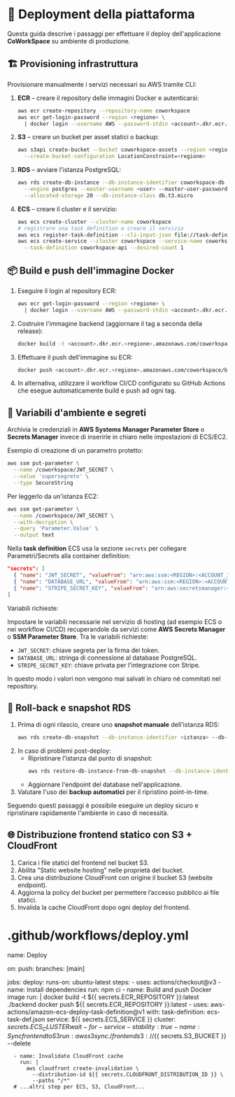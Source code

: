 # 🚀 Deployment della piattaforma

Questa guida descrive i passaggi per effettuare il deploy dell'applicazione **CoWorkSpace** su ambiente di produzione.

## 🏗️ Provisioning infrastruttura
Provisionare manualmente i servizi necessari su AWS tramite CLI:

1. **ECR** – creare il repository delle immagini Docker e autenticarsi:
   ```bash
   aws ecr create-repository --repository-name coworkspace
   aws ecr get-login-password --region <regione> \
     | docker login --username AWS --password-stdin <account>.dkr.ecr.<regione>.amazonaws.com
   ```
2. **S3** – creare un bucket per asset statici o backup:
   ```bash
   aws s3api create-bucket --bucket coworkspace-assets --region <regione> \
     --create-bucket-configuration LocationConstraint=<regione>
   ```
3. **RDS** – avviare l'istanza PostgreSQL:
   ```bash
   aws rds create-db-instance --db-instance-identifier coworkspace-db \
     --engine postgres --master-username <user> --master-user-password <password> \
     --allocated-storage 20 --db-instance-class db.t3.micro
   ```
4. **ECS** – creare il cluster e il servizio:
   ```bash
   aws ecs create-cluster --cluster-name coworkspace
   # registrare una task definition e creare il servizio
   aws ecs register-task-definition --cli-input-json file://task-definition.json
   aws ecs create-service --cluster coworkspace --service-name coworkspace-api \
     --task-definition coworkspace-api --desired-count 1
   ```

## 📦 Build e push dell'immagine Docker
1. Eseguire il login al repository ECR:
   ```bash
   aws ecr get-login-password --region <regione> \
     | docker login --username AWS --password-stdin <account>.dkr.ecr.<regione>.amazonaws.com
   ```
2. Costruire l'immagine backend (aggiornare il tag a seconda della release):
   ```bash
   docker build -t <account>.dkr.ecr.<regione>.amazonaws.com/coworkspace/backend:latest ./backend
   ```
3. Effettuare il push dell'immagine su ECR:
   ```bash
   docker push <account>.dkr.ecr.<regione>.amazonaws.com/coworkspace/backend:latest
   ```
4. In alternativa, utilizzare il workflow CI/CD configurato su GitHub Actions che esegue automaticamente build e push ad ogni tag.

## 🔐 Variabili d'ambiente e segreti
Archivia le credenziali in **AWS Systems Manager Parameter Store** o **Secrets Manager** invece di inserirle in chiaro nelle impostazioni di ECS/EC2.

Esempio di creazione di un parametro protetto:

```bash
aws ssm put-parameter \
  --name /coworkspace/JWT_SECRET \
  --value 'supersegreto' \
  --type SecureString
```

Per leggerlo da un'istanza EC2:

```bash
aws ssm get-parameter \
  --name /coworkspace/JWT_SECRET \
  --with-decryption \
  --query 'Parameter.Value' \
  --output text
```

Nella **task definition** ECS usa la sezione `secrets` per collegare Parametri/Secrets alla container definition:

```json
"secrets": [
  { "name": "JWT_SECRET", "valueFrom": "arn:aws:ssm:<REGION>:<ACCOUNT_ID>:parameter/coworkspace/JWT_SECRET" },
  { "name": "DATABASE_URL", "valueFrom": "arn:aws:ssm:<REGION>:<ACCOUNT_ID>:parameter/coworkspace/DATABASE_URL" },
  { "name": "STRIPE_SECRET_KEY", "valueFrom": "arn:aws:secretsmanager:<REGION>:<ACCOUNT_ID>:secret:stripe-key" }
]
```

Variabili richieste:

Impostare le variabili necessarie nel servizio di hosting (ad esempio ECS o nei workflow CI/CD) recuperandole da servizi come **AWS Secrets Manager** o **SSM Parameter Store**. Tra le variabili richieste:


- `JWT_SECRET`: chiave segreta per la firma dei token.
- `DATABASE_URL`: stringa di connessione al database PostgreSQL.
- `STRIPE_SECRET_KEY`: chiave privata per l'integrazione con Stripe.


In questo modo i valori non vengono mai salvati in chiaro né commitati nel repository.

## 🔁 Roll-back e snapshot RDS
1. Prima di ogni rilascio, creare uno **snapshot manuale** dell'istanza RDS:
   ```bash
   aws rds create-db-snapshot --db-instance-identifier <istanza> --db-snapshot-identifier <snapshot>
   ```
2. In caso di problemi post-deploy:
   - Ripristinare l'istanza dal punto di snapshot:
     ```bash
     aws rds restore-db-instance-from-db-snapshot --db-instance-identifier <nuova-istanza> --db-snapshot-identifier <snapshot>
     ```
   - Aggiornare l'endpoint del database nell'applicazione.
3. Valutare l'uso dei **backup automatici** per il ripristino point-in-time.

Seguendo questi passaggi è possibile eseguire un deploy sicuro e ripristinare rapidamente l'ambiente in caso di necessità.

## 🌐 Distribuzione frontend statico con S3 + CloudFront

1. Carica i file statici del frontend nel bucket S3.
2. Abilita "Static website hosting" nelle proprietà del bucket.
3. Crea una distribuzione CloudFront con origine il bucket S3 (website endpoint).
4. Aggiorna la policy del bucket per permettere l’accesso pubblico ai file statici.
5. Invalida la cache CloudFront dopo ogni deploy del frontend.

# .github/workflows/deploy.yml
name: Deploy

on:
  push:
    branches: [main]

jobs:
  deploy:
    runs-on: ubuntu-latest
    steps:
      - uses: actions/checkout@v3
      - name: Install dependencies
        run: npm ci
      - name: Build and push Docker image
        run: |
          docker build -t ${{ secrets.ECR_REPOSITORY }}:latest ./backend
          docker push ${{ secrets.ECR_REPOSITORY }}:latest
      - uses: aws-actions/amazon-ecs-deploy-task-definition@v1
        with:
          task-definition: ecs-task-def.json
          service: ${{ secrets.ECS_SERVICE }}
          cluster: ${{ secrets.ECS_CLUSTER }}
          wait-for-service-stability: true
      - name: Sync frontend to S3
        run: aws s3 sync ./frontend s3://${{ secrets.S3_BUCKET }} --delete

      - name: Invalidate CloudFront cache
        run: |
          aws cloudfront create-invalidation \
            --distribution-id ${{ secrets.CLOUDFRONT_DISTRIBUTION_ID }} \
            --paths "/*"
      # ...altri step per ECS, S3, CloudFront...
